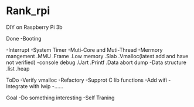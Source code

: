 # Rank_rpi
DIY on Raspberry Pi 3b

Done
  -Booting
  
  -Interrupt
  -System Timer
  -Muti-Core and Muti-Thread
  -Mermory mangement
    .MMU
    .Frame
    .Low memory
    .Slab
    .Vmalloc(latest add and have not verified)
  -console debug
    .Uart
    .Printf
    .Data abort dump
  -Data structure
    .list
    .heap
    
 ToDo
  -Verify vmalloc
  -Refactory
  -Supprot C lib functions
  -Add wifi
  -Integrate with lwip
  -......
  
  Goal
  -Do something interesting
  -Self Traning
